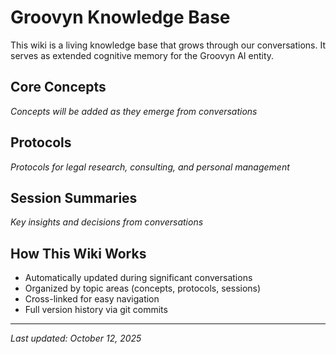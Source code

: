 # Groovyn Knowledge Base

This wiki is a living knowledge base that grows through our conversations. It serves as extended cognitive memory for the Groovyn AI entity.

## Core Concepts
*Concepts will be added as they emerge from conversations*

## Protocols
*Protocols for legal research, consulting, and personal management*

## Session Summaries  
*Key insights and decisions from conversations*

## How This Wiki Works
- Automatically updated during significant conversations
- Organized by topic areas (concepts, protocols, sessions)
- Cross-linked for easy navigation
- Full version history via git commits

---
*Last updated: October 12, 2025*
